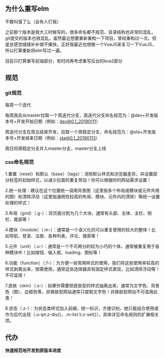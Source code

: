 ## 为什么重写elm

不敢叫饿了么（会有人打我）

之前那个版本是我大三时候写的，很多命名都不规范，目录结构也非常的混乱，git提交的版本也很混乱。虽然最近想要重新重构一下项目，曾经重构过一次。但是总感觉缝缝补补很不痛快，正好我最近也想做一个VueJS来复习一下VueJS，所以打算重新将elm写过一遍。

目前只打算重写前端部分，有时间再考虑重写后台的koa2部分

## 规范

### git规范

每周一个迭代

每周我会从master拉取一个周迭代分支，周迭代分支命名规范为：@dev+开发版本号+开发开始日期（例如：dev@0.1_20190111）

周迭代分支在周五结束开发，拉取一个周稳定分支，命名规范为：@sta+开发版本号+开发结束日期（例如：sta@0.1_20190113）

周日将周稳定分支并入master分支，master分支上线

### css命名规范
1.重置（reset）和默认（base）（tags）：消除默认样式和浏览器差异，并设置部分标签的初始样式，以减少后面的重复劳动！你可以根据你的网站需求设置！

2.统一处理：建议在这个位置统一调用背景图（这里指多个布局或模块或元件共用的图）和清除浮动（这里指通用性较高的布局、模块、元件内的清除）等统一设置处理的样式！

3.布局（grid）（.g-）：将页面分割为几个大块，通常有头部、主体、主栏、侧栏、尾部等！

4.模块（module）（.m-）：通常是一个语义化的可以重复使用的较大的整体！比如导航、登录、注册、各种列表、评论、搜索等！

5.元件（unit）（.u-）：通常是一个不可再分的较为小巧的个体，通常被重复用于各种模块中！比如按钮、输入框、loading、图标等！

6.功能（function）（.f-）：为方便一些常用样式的使用，我们将这些使用率较高的样式剥离出来，按需使用，通常这些选择器具有固定样式表现，比如清除浮动等！不可滥用！

7.皮肤（skin）（.s-）：如果你需要把皮肤型的样式抽离出来，通常为文字色、背景色（图）、边框色等，非换肤型网站通常只提取文字色！非换肤型网站不可滥用此类！

8.状态（.z-）：为状态类样式加入前缀，统一标识，方便识别，她只能组合使用或作为后代出现（.u-ipt.z-dis{}，.m-list li.z-sel{}），具体详见命名规则的扩展相关项。

## 代办

**快速规范地开发到原版本进度**